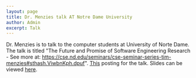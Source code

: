 ```yaml
---
layout: page
title: Dr. Menzies talk AT Notre Dame University
author: Admin
excerpt: Talk
---
```


Dr. Menzies is to talk to the computer students at University of Norte Dame. The talk is titled "The Future and Promise of Software Engineering Research - See more at: https://cse.nd.edu/seminars/cse-seminar-series-tim-menzies#sthash.ViwbnKph.dpuf". [This](https://cse.nd.edu/seminars/cse-seminar-series-tim-menzies) posting for the talk. Slides can be viewed [here](http://www.slideshare.net/timmenzies/future-se-oct15).